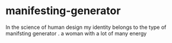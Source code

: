 # manifesting-generator
In the science of human design my identity belongs to the type of manifsting generator . a woman with a lot of many energy
